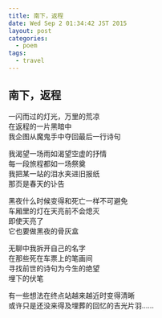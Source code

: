 ```yaml
---
title: 南下，返程
date: Wed Sep 2 01:34:42 JST 2015
layout: post
categories:
  - poem
tags:
  - travel
---
```

南下，返程
---------

一闪而过的灯光，万里的荒凉  
在返程的一片黑暗中  
我企图从魔鬼手中夺回最后一行诗句  
 
我渴望一场雨如渴望空虚的抒情  
每一段旅程都如一场祭奠  
我把某一站的泪水夹进旧报纸  
那页是春天的讣告  
 
黑夜什么时候变得和死亡一样不可避免  
车厢里的灯在天亮前不会熄灭  
即使天亮了  
它也要做黑夜的骨灰盒  
 
无聊中我拆开自己的名字  
在那些死在车票上的笔画间  
寻找前世的诗句为今生的绝望  
埋下的伏笔  
 
有一些想法在终点站越来越近时变得清晰  
或许只是还没来得及埋葬的回忆的吉光片羽……  
